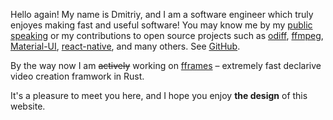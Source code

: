 Hello again! My name is Dmitriy, and I am a software engineer which truly enjoyes making fast and useful software! You may know me by my [public speaking](#talks) or my contributions to open source projects such as [odiff](https://github.com/dmtrKovalenko/odiff), [ffmpeg](https://www.ffmpeg.org/), [Material-UI](https://material-ui.com), [react-native](https://github.com/react-native-community), and many others. See [GitHub](https://github.com/dmtrKovalenko/).

By the way now I am ~~actively~~ working on [fframes](https://fframes.studio/) – extremely fast declarive video creation framwork in Rust.

It's a pleasure to meet you here, and I hope you enjoy **the design** of this website.

